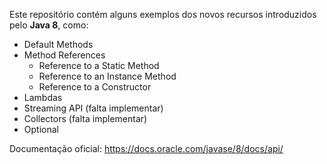 Este repositório contém alguns exemplos dos novos recursos introduzidos pelo <b>Java 8</b>, como:

* Default Methods 
* Method References
  * Reference to a Static Method
  * Reference to an Instance Method
  * Reference to a Constructor
* Lambdas
* Streaming API (falta implementar)
* Collectors (falta implementar)
* Optional

Documentação oficial: https://docs.oracle.com/javase/8/docs/api/
